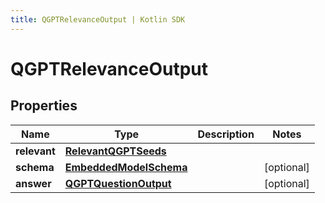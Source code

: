 ```yaml
---
title: QGPTRelevanceOutput | Kotlin SDK
---
```




# QGPTRelevanceOutput

## Properties
Name | Type | Description | Notes
------------ | ------------- | ------------- | -------------
**relevant** | [**RelevantQGPTSeeds**](RelevantQGPTSeeds) |  | 
**schema** | [**EmbeddedModelSchema**](EmbeddedModelSchema) |  |  [optional]
**answer** | [**QGPTQuestionOutput**](QGPTQuestionOutput) |  |  [optional]




